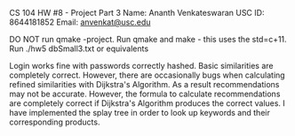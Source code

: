 CS 104 HW #8 - Project Part 3
Name: Ananth Venkateswaran
USC ID: 8644181852
Email: anvenkat@usc.edu

DO NOT run qmake -project. Run qmake and make - this uses the std=c+11. 
Run ./hw5 dbSmall3.txt or equivalents

Login works fine with passwords correctly hashed. Basic similarities are completely correct. However, there are occasionally bugs when calculating refined similarities with Dijkstra's Algorithm. As a result recommendations may not be accurate. However, the formula to calculate recommendations are completely correct if Dijkstra's Algorithm produces the correct values. I have implemented the splay tree in order to look up keywords and their corresponding products. 
